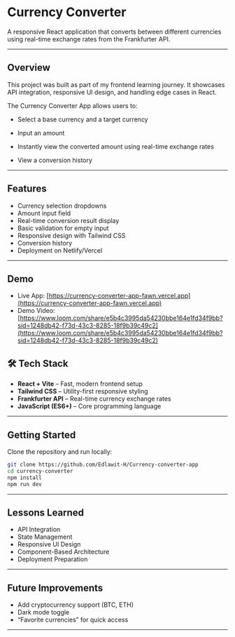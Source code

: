# Currency Converter

A responsive React application that converts between different currencies using real-time exchange rates from the Frankfurter API.

---

## Overview

This project was built as part of my frontend learning journey. It showcases API integration, responsive UI design, and handling edge cases in React.

The Currency Converter App allows users to:

- Select a base currency and a target currency

- Input an amount

- Instantly view the converted amount using real-time exchange rates

- View a conversion history

---

## Features

- Currency selection dropdowns
- Amount input field
- Real-time conversion result display
- Basic validation for empty input
- Responsive design with Tailwind CSS
- Conversion history
- Deployment on Netlify/Vercel

---

## Demo

- Live App: [https://currency-converter-app-fawn.vercel.app](https://currency-converter-app-fawn.vercel.app)
- Demo Video: [https://www.loom.com/share/e5b4c3995da54230bbe164e1fd34f9bb?sid=1248db42-f73d-43c3-8285-18f9b39c49c2](https://www.loom.com/share/e5b4c3995da54230bbe164e1fd34f9bb?sid=1248db42-f73d-43c3-8285-18f9b39c49c2)


## 🛠️ Tech Stack

- **React + Vite** – Fast, modern frontend setup
- **Tailwind CSS** – Utility-first responsive styling
- **Frankfurter API** – Real-time currency exchange rates
- **JavaScript (ES6+)** – Core programming language

---

## Getting Started

Clone the repository and run locally:

```bash
git clone https://github.com/Edlawit-H/Currency-converter-app
cd currency-converter
npm install
npm run dev
```

---

## Lessons Learned

- API Integration
- State Management
- Responsive UI Design
- Component-Based Architecture
- Deployment Preparation

---

## Future Improvements

- Add cryptocurrency support (BTC, ETH)
- Dark mode toggle
- “Favorite currencies” for quick access

---
